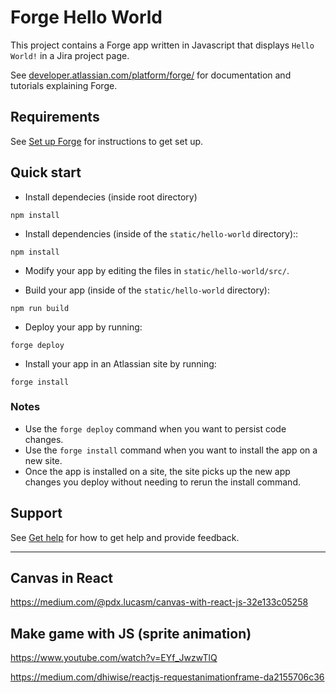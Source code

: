 # Forge Hello World

This project contains a Forge app written in Javascript that displays `Hello World!` in a Jira project page.

See [developer.atlassian.com/platform/forge/](https://developer.atlassian.com/platform/forge) for documentation and tutorials explaining Forge.

## Requirements

See [Set up Forge](https://developer.atlassian.com/platform/forge/set-up-forge/) for instructions to get set up.

## Quick start

- Install dependecies (inside root directory)

```
npm install
```

- Install dependencies (inside of the `static/hello-world` directory)::

```
npm install
```

- Modify your app by editing the files in `static/hello-world/src/`.

- Build your app (inside of the `static/hello-world` directory):

```
npm run build
```

- Deploy your app by running:

```
forge deploy
```

- Install your app in an Atlassian site by running:

```
forge install
```

### Notes

- Use the `forge deploy` command when you want to persist code changes.
- Use the `forge install` command when you want to install the app on a new site.
- Once the app is installed on a site, the site picks up the new app changes you deploy without needing to rerun the install command.

## Support

See [Get help](https://developer.atlassian.com/platform/forge/get-help/) for how to get help and provide feedback.

---

## Canvas in React

https://medium.com/@pdx.lucasm/canvas-with-react-js-32e133c05258

## Make game with JS (sprite animation)

https://www.youtube.com/watch?v=EYf_JwzwTlQ

https://medium.com/dhiwise/reactjs-requestanimationframe-da2155706c36
